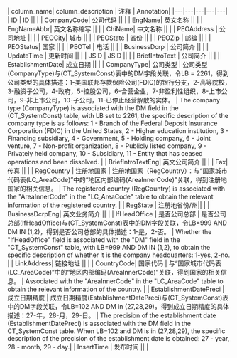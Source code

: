 | column_name| column_description | 注释 | Annotation|
|---|---|---|---|---|
| ID | ID || |
| CompanyCode| 公司代码 || |
| EngName| 英文名称 || |
| EngNameAbbr| 英文名称缩写 || |
| ChiName| 中文名称 || |
| PEOAddress | 公司地址 || |
| PEOCity| 城市 || |
| PEOState | 省份 || |
| PEOZip | 邮编 || |
| PEOStatus| 国家 || |
| PEOTel | 电话 || |
| BusinessDcrp | 公司简介 || |
| UpdateTime | 更新时间 || |
| JSID | JSID || |
| BriefIntroText | 公司简介 || |
| EstablishmentDate| 成立日期 || |
| CompanyType| 公司类型 | 公司类型(CompanyType)与(CT_SystemConst)表中的DM字段关联，令LB = 2261，得到公司类型的具体描述：1-美国联邦存款保险公司(FDIC)的银行分支，2-高等院校，3-融资子公司，4-政府，5-控股公司，6-合营企业，7-非盈利性组织，8-上市公司，9-非上市公司，10-子公司，11-已停止经营解散的实体。 | The company type (CompanyType) is associated with the DM field in the (CT_SystemConst) table, with LB set to 2261, the specific description of the company type is as follows: 1 - Branch of the Federal Deposit Insurance Corporation (FDIC) in the United States, 2 - Higher education institution, 3 - Financing subsidiary, 4 - Government, 5 - Holding company, 6 - Joint venture, 7 - Non-profit organization, 8 - Publicly listed company, 9 - Privately held company, 10 - Subsidiary, 11 - Entity that has ceased operations and been dissolved. |
| BriefIntroTextEng| 英文公司简介 || |
| Fax| 传真 || |
| RegCountry | 注册地国家 | 注册地国家（RegCountry）：与“国家城市代码表(LC_AreaCode)”中的“地区内部编码(AreaInnerCode)”关联，得到注册地国家的相关信息。 | The registered country (RegCountry) is associated with the "AreaInnerCode" in the "LC_AreaCode" table to obtain the relevant information of the registered country. |
| RegState | 注册地省份/州|| |
| BusinessDcrpEng| 英文业务简介 || |
| IfHeadOffice | 是否公司总部 | 是否公司总部(IfHeadOffice)与(CT_SystemConst)表中的DM字段关联，令LB=999 AND DM IN (1,2)，得到是否公司总部的具体描述：1-是，2-否。 | Whether the "IfHeadOffice" field is associated with the "DM" field in the "CT_SystemConst" table, with LB=999 AND DM IN (1,2), to obtain the specific description of whether it is the company headquarters: 1-yes, 2-no. |
| LinkAddress| 链接地址 || |
| CountryCode| 国家代码 | 与“国家城市代码表(LC_AreaCode)”中的“地区内部编码(AreaInnerCode)”关联，得到国家的相关信息。 | Associated with the "AreaInnerCode" in the "LC_AreaCode" table to obtain the relevant information of the country. |
| EstablishmentDatePreci | 成立日期精度 | 成立日期精度(EstablishmentDatePreci)与(CT_SystemConst)表中的DM字段关联，令LB=102 AND DM in (27,28,29)，得到成立日期精度的具体描述：27-年，28-月，29-日。 | The precision of the establishment date (EstablishmentDatePreci) is associated with the DM field in the CT_SystemConst table. When LB=102 and DM is in (27,28,29), the specific description of the precision of the establishment date is obtained: 27 - year, 28 - month, 29 - day.|
| InsertTime | 发布时间 || |